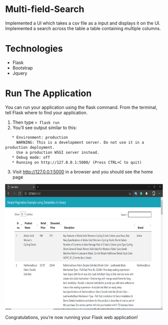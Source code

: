 # Multi-field-Search
Implemented a UI which takes a csv file as a input and displays it on the UI. Implemented a search across the table a table containing multiple columns.

# Technologies
* Flask
* Bootstrap
* Jquery

# Run The Application
 You can run your application using the flask command. From the terminal, tell Flask where to find your application.
 1. Then type ```> flask run```
 2. You’ll see output similar to this:
  ``` 
     * Environment: production
       WARNING: This is a development server. Do not use it in a production deployment.
       Use a production WSGI server instead.
     * Debug mode: off
     * Running on http://127.0.0.1:5000/ (Press CTRL+C to quit) 
   ```
 
3. Visit http://127.0.0.1:5000 in a browser and you should see the home page

<a href="" ><img src="./static/home.png" height=400 width=1500 ></a>





Congratulations, you’re now running your Flask web application!

